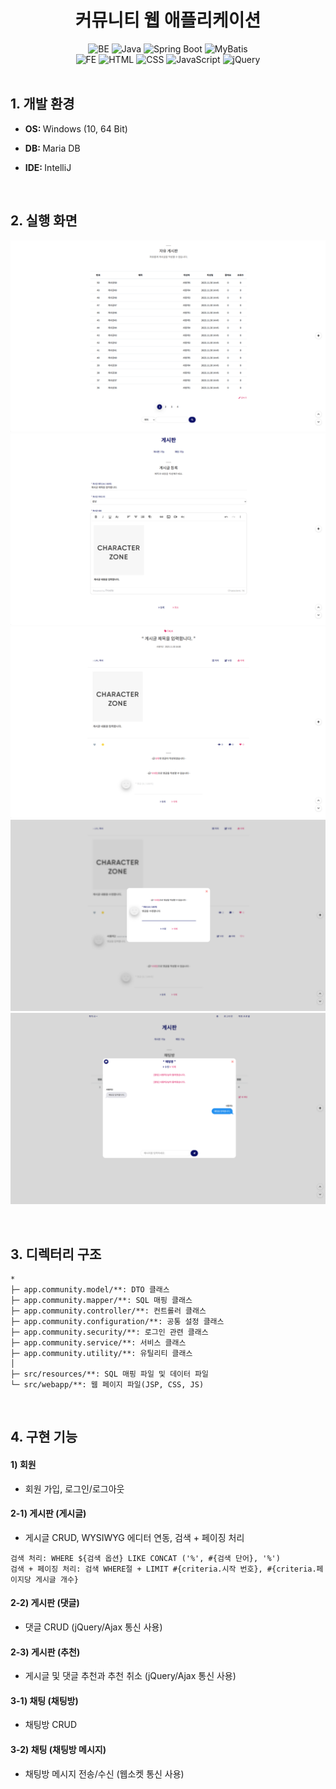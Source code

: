 <div align="center">
  <h1>커뮤니티 웹 애플리케이션</h1>
</div>

<div align="center">
  <img alt="BE" src="https://img.shields.io/badge/BE-%23424242.svg?style=flat-square&logo=&logoColor=%23C6F7E9" />
  <img alt="Java" src="https://img.shields.io/badge/Java-%23C6F7E9.svg?style=flat-square&logo=&logoColor=%23424242" />
  <img alt="Spring Boot" src="https://img.shields.io/badge/Spring%20Boot-%23C6F7E9.svg?style=flat-square&logo=&logoColor=%23424242" />
  <img alt="MyBatis" src="https://img.shields.io/badge/MyBatis-%23C6F7E9.svg?style=flat-square&logo=&logoColor=%23424242" />
  <br>
  <img alt="FE" src="https://img.shields.io/badge/FE-%23424242.svg?style=flat-square&logo=&logoColor=%23C6F7E9" />
  <img alt="HTML" src="https://img.shields.io/badge/HTML-%23C6F7E9.svg?style=flat-square&logo=&logoColor=%23424242" />
  <img alt="CSS" src="https://img.shields.io/badge/CSS-%23C6F7E9.svg?style=flat-square&logo=&logoColor=%23424242" />
  <img alt="JavaScript" src="https://img.shields.io/badge/JavaScript-%23C6F7E9.svg?style=flat-square&logo=&logoColor=%23424242" />
  <img alt="jQuery" src="https://img.shields.io/badge/jQuery-%23C6F7E9.svg?style=flat-square&logo=&logoColor=%23424242" />
</div>
<br>

<div align="left">
  <h2>1. 개발 환경</h2>

- <p><b>OS: </b>Windows (10, 64 Bit)</p>
- <p><b>DB: </b>Maria DB</p>
- <p><b>IDE: </b>IntelliJ</p>
</div>
<br>

<div align="left">
  <h2>2. 실행 화면</h2>

![Alt text](./github/20-01-01.png)
![Alt text](./github/20-01-02.png)
![Alt text](./github/20-01-03.png)
![Alt text](./github/20-01-04.png)
![Alt text](./github/20-01-05.png)
</div>
<br>

<div align="left">
  <h2>3. 디렉터리 구조</h2>

  ```
  *
  ├─ app.community.model/**: DTO 클래스
  ├─ app.community.mapper/**: SQL 매핑 클래스
  ├─ app.community.controller/**: 컨트롤러 클래스
  ├─ app.community.configuration/**: 공통 설정 클래스
  ├─ app.community.security/**: 로그인 관련 클래스
  ├─ app.community.service/**: 서비스 클래스
  ├─ app.community.utility/**: 유틸리티 클래스
  │
  ├─ src/resources/**: SQL 매핑 파일 및 데이터 파일
  └─ src/webapp/**: 웹 페이지 파일(JSP, CSS, JS)
  ```
</div>
<br>

<div align="left">
  <h2>4. 구현 기능</h2>

#### 1) 회원
- 회원 가입, 로그인/로그아웃
#### 2-1) 게시판 (게시글)
- 게시글 CRUD, WYSIWYG 에디터 연동, 검색 + 페이징 처리
```
검색 처리: WHERE ${검색 옵션} LIKE CONCAT ('%', #{검색 단어}, '%')
검색 + 페이징 처리: 검색 WHERE절 + LIMIT #{criteria.시작 번호}, #{criteria.페이지당 게시글 개수}
```
#### 2-2) 게시판 (댓글)
- 댓글 CRUD (jQuery/Ajax 통신 사용)
#### 2-3) 게시판 (추천)
- 게시글 및 댓글 추천과 추천 취소 (jQuery/Ajax 통신 사용)
#### 3-1) 채팅 (채팅방)
- 채팅방 CRUD
#### 3-2) 채팅 (채팅방 메시지)
- 채팅방 메시지 전송/수신 (웹소켓 통신 사용)
</div>
<br>